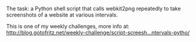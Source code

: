 The task: a Python shell script that calls webkit2png repeatedly to take screenshots of a website at various intervals.

This is one of my weekly challenges, more info at: http://blog.gotofritz.net/weekly-challenge/script-screesh…ntervals-pytho/ 
